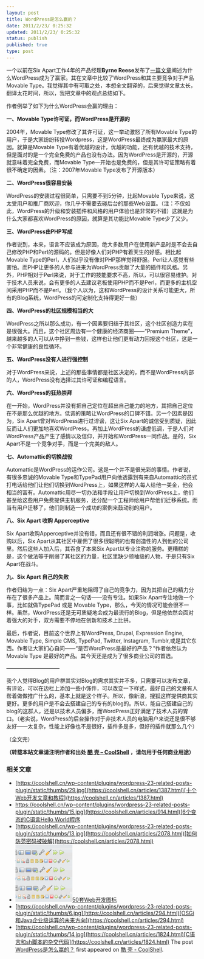 ```yaml
---
layout: post
title: WordPress是怎么赢的？
date: 2011/2/23/ 0:25:32
updated: 2011/2/23/ 0:25:32
status: publish
published: true
type: post
---
```


一个以前在Six Apart工作4年的产品经理**Byrne Reese**发布了[一篇文章](http://www.majordojo.com/2011/02/how-did-wordpress-win.php)阐述为什么WordPress成为了赢家。其在文章中比较了WordPress和其主要竞争对手产品Movable Type。我觉得其中有可取之处，本想全文翻译的，后来觉得文章太长，翻译太花时间，所以，我把文章中的观点总结如下。


作者例举了如下为什么WordPress会赢的理由：


**一、Movable Type许可证，而WordPress是开源的**


2004年，Movable Type修改了其许可证，这一举动激怒了所有Movable Type的用户，于是大家纷纷转投Wordpress，这是WordPress最终成为赢家最大的原因。就算是Movable Type有着优越的设计，优越的功能，还有优越的技术支持，但是面对的是一个完全免费的产品也没有办法。因为WordPress是开源的，开源就意味着完全免费，而Movable Type一开始也是免费的，但是其许可证策略有着很不确定的因素。（注：2007年Movable Type发布了开源版本）


**二、WordPress很容易安装**


WordPress的安装过程很简单，只需要不到5分钟，比起Movable Type来说，这太受用户和推广商欢迎，你几乎不需要去碰后台的那些Web设置。（注：不仅如此，WordPress的升级和安装插件和风格的用户体验也是非常的不错）这就是为什么大家都喜欢WordPress的原因，就算是其功能比Movable Type少了又少。



**三、WordPress由PHP写成**


作者说到，本来，语言不应该成为原因，绝大多数用户在使用新产品时是不会去自己修改PHP和Perl的源码的。但是好像人们对PHP有着天生的好感。相比起Movable Type的Perl，人们似乎没有像对PHP那样觉得舒服。Perl让人感觉有些害怕。而PHP让更多的人参与进来为WordPress贡献了大量的插件和风格。另外，PHP相对于Perl来说，对于工作的技能要求不高，所以，可以很容易维护。对于技术人员来说，会有更多的人去建议老板使用PHP而不是Perl，而更多的主机空间采用PHP而不是Perl。（我个人以为，这和WordPress的设计关系可能更大，所有的Blog系统，WordPress的可定制化支持得更好一些）


**四、WordPress的社区规模相当的大**


WordPress之所以那么成功，有一个因素要归结于其社区，这个社区创造力实在是很强大。而且，这个社区周边有一个健康的经济商圈——“Premium Theme”，越来越多的人可以从中挣到一些钱，这样也让他们更有动力回报这个社区，这是一个非常健康的良性循环。


**五、WordPress没有人进行强控制**


对于WordPress来说，上述的那些事情都是社区决定的，而不是WordPress内部的人，WordPress没有选择过其许可证和编程语言。


**六、WordPress的狂热崇拜**


在一开始，WordPress并没有把自己定位在超出自己能力的地方，其把自己定位在不是那么优越的地方。低调的策略让WordPress的口碑不错。另一个因素是因为，Six Apart曾对WordPress进行过诽谤，这让Six Apart的诚信受到质疑，因此反而让人们更加地喜欢WordPress。再加上WordPress的谦虚低调，于是人们对WordPress产品产生了感情以及信仰，并开始和WordPress一同作战。是的，Six Apart不是一个竞争对手，而是一个完美的敌人。


**七、Automattic的切换战役**


Automattic是WordPress的运作公司。这是一个并不是很光彩的事情。作者说，有很多忠诚的Movable Type和TypePad用户向他透露到有来自Automattic的员式打电话给他们让他们切换到WordPress上，如果这样的人每人给他一美金，他会相当的富有。Automattic用尽一切办法和手段让用户切换到WordPress上，他们甚至给这些用户免费提供主机服务，还分配一个工程师给用户帮他们迁移系统。而当有用户迁移了，他们则制造一个成功的案例来鼓动别的用户。


**八、Six Apart 收购 Apperceptive**


Six Apart收购Apperceptive并没有错，而且还有很不错的利润增涨。问题是，收购以后，Six Apart从其社区中雇佣了很多很聪明的也有创造性的人到他的公司里。然后这些人加入后，其吞食了本来Six Apart以专业注称的服务。更糟糕的是，这个做法等于削弱了其社区的力量，社区里缺少领袖级的人物，于是只有Six Apart在战斗。


**九、Six Apart 自己的失败**


作者归结为一点：Six Apart严重地阻碍了自己的竞争力，因为其把自己的精力分布在了很多产品上。简而言之一句话——没有专注。如果Six Apart专注地做一个事，比如就做TypePad 或是 Movable Type，那么，今天的情况可能会很不一样。虽然，WordPress还是无可质疑地会成为最流行的Blog，但是他依然会面对着强大的对手，双方需要不停地在创新和技术上比拼。


最后，作者说，目前这个世界上有WordPress, Drupal, Expression Engine, Movable Type, Simple CMS, TypePad, Twitter, Instagram, Tumblr,或是其它东西。作者让大家扪心自问——“是否WordPress是最好的产品？”作者依然认为 Movable Type 是最好的产品。其今天还是成为了很多商业公司的首选。


——————————


我个人觉得Blog的用户群其实对Blog的需求其实并不多，只需要可以发布文章，有评论，可以在边栏上添加一些小饰件，可以改变一下样式，最好自己的文章有人帮着做做推广什么的，基本上就是这个样子。所以，像新浪，搜狐这样提供商其实更好。更多的用户是不会去搭建自己的专有的blog的。所以，能自己搭建自己的blog的这群人，还是以技术人员偏多，而WordPress正好满足了技术人员的胃口。（老实说，WordPress的后台操作对于非技术人员的电脑用户来说还是很不够友好——太复杂，性能上好像也不是很好，插件多是多，但好的插件就那么几个）


（全文完）



**（转载本站文章请注明作者和出处 [酷 壳 – CoolShell](https://coolshell.cn/) ，请勿用于任何商业用途）**



### 相关文章

* [https://coolshell.cn/wp-content/plugins/wordpress-23-related-posts-plugin/static/thumbs/29.jpg](https://coolshell.cn/articles/1387.html)[十个Web开发文章和教程](https://coolshell.cn/articles/1387.html)
* [https://coolshell.cn/wp-content/plugins/wordpress-23-related-posts-plugin/static/thumbs/15.jpg](https://coolshell.cn/articles/914.html)[6个变态的C语言Hello World程序](https://coolshell.cn/articles/914.html)
* [https://coolshell.cn/wp-content/plugins/wordpress-23-related-posts-plugin/static/thumbs/13.jpg](https://coolshell.cn/articles/2078.html)[如何防范密码被破解](https://coolshell.cn/articles/2078.html)
* [![50套Web开发图标](../wp-content/uploads/2009/03/webicon3-150x150.png)](https://coolshell.cn/articles/3.html)[50套Web开发图标](https://coolshell.cn/articles/3.html)
* [https://coolshell.cn/wp-content/plugins/wordpress-23-related-posts-plugin/static/thumbs/6.jpg](https://coolshell.cn/articles/294.html)[OSGi和Java企业级运算的未来方向](https://coolshell.cn/articles/294.html)
* [https://coolshell.cn/wp-content/plugins/wordpress-23-related-posts-plugin/static/thumbs/14.jpg](https://coolshell.cn/articles/1824.html)[C语言和sh脚本的杂交代码](https://coolshell.cn/articles/1824.html)
The post [WordPress是怎么赢的？](https://coolshell.cn/articles/3716.html) first appeared on [酷 壳 - CoolShell](https://coolshell.cn).